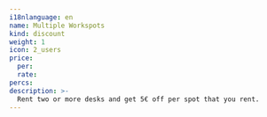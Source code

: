 ```yaml
---
i18nlanguage: en
name: Multiple Workspots
kind: discount
weight: 1
icon: 2_users
price:
  per:
  rate:
percs:
description: >-
  Rent two or more desks and get 5€ off per spot that you rent.
---
```


